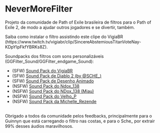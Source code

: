 # NeverMoreFilter
<p>Projeto da comunidade de Path of Exile brasileira de filtros para o Path of Exile 2, de modo a ajudar outros jogadores e se divertir, também.</p>
<p>Saiba como instalar o filtro assistindo este clipe do VigiaBR (https://www.twitch.tv/vigiabr/clip/SincereAbstemiousTitanVoteNay-KDpYIpFkfYBRKs8Z).</p>
<p>Soundpacks dos filtros com sons personalizáveis (GGFilter_Sound/GGFilter_endgame_Sound):</br>
<ul>
  <li>(SFW) <a href="https://drive.google.com/file/d/1f8_0R40amY3N1e1jz5g6UqsjWSm4AcPl/view?usp=drive_link">Sound Pack do VigiaBR</a></li>
  <li>(SFW) <a href="https://drive.google.com/file/d/1FKqCkXoT1oFrraPHED59JBdr5g_LzKyS/view?usp=drive_link">Sound Pack de Diablo 2 (by @SCHE_)</a></li>
  <!-- <li>(SFW) <a href="https://drive.google.com/file/d/1hdt1xmgmXQofpC3TYr7VLmA00vVpeOLn/view?usp=drive_link">Sound Pack do Cachorro Salsicha</a></li> -->
  <li>(SFW) <a href="https://drive.google.com/file/d/1S7rO-y3q8OP4lOewPE2J4AxrugS-pqgm/view?usp=drive_link">Sound Pack de Desenho Animado</a></li>
  <li>(NSFW) <a href="https://drive.google.com/file/d/1_g9csDQUp90kqhrDe4xz0gBAg0SWdO_T/view?usp=drive_link">Sound Pack do Ndox_138</a></li>
  <li>(NSFW) <a href="https://drive.google.com/file/d/1ZiUMzY7A5vd7YSFC5lxErCgzBCpBotAz/view?usp=drive_link">Sound Pack do NDox_138 (Miau)</a></li>
  <li>(NSFW) <a href="https://drive.google.com/file/d/1AceJuY7IM9GU9CT_At2AirEjAcUt99Im/view?usp=drive_link">Sound Pack do Velho_P</a></li>
  <li>(NSFW) <a href="https://drive.google.com/file/d/1Ef5JWxTs_X3xRD_xCsy9fMvyuGxdyCtQ/view?usp=drive_link">Sound Pack da Michelle_Rezende</a></li>
</ul>

</p>
</br>
Obrigado a todos da comunidade pelos feedbacks, principalmente para o Guinnyn que está carregando o filtro nas costas, e para o Sche_ por extrair 99% desses áudios maravilhosos.

